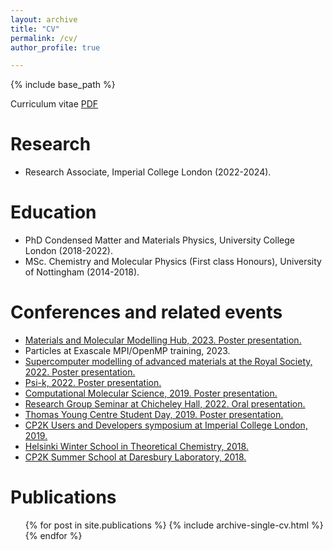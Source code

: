 ```yaml
---
layout: archive
title: "CV"
permalink: /cv/
author_profile: true

---
```


{% include base_path %}

Curriculum vitae [PDF](../files/CV.pdf)

Research
======
* Research Associate, Imperial College London (2022-2024).

Education
======
* PhD Condensed Matter and Materials Physics, University College London (2018-2022).
* MSc. Chemistry and Molecular Physics (First class Honours), University of Nottingham (2014-2018).

Conferences and related events
======
* [Materials and Molecular Modelling Hub, 2023. Poster presentation.](https://mmmhub.ac.uk/mmm-hub-conference-user-meeting-2023/)
* Particles at Exascale MPI/OpenMP training, 2023.
* [Supercomputer modelling of advanced materials at the Royal Society, 2022. Poster presentation.](https://royalsociety.org/science-events-and-lectures/2022/06/supercomputer-modelling/)
* [Psi-k, 2022. Poster presentation.](https://www.psik2022.net/home)
* [Computational Molecular Science, 2019. Poster presentation.](https://warwick.ac.uk/fac/sci/chemistry/chemevents/events/cms2019/)
* [Research Group Seminar at Chicheley Hall, 2022. Oral presentation.](https://blumberger.net/wp-content/uploads/2022/03/program-Chicheley-Hall.pdf)
* [Thomas Young Centre Student Day, 2019. Poster presentation.](https://www.materials.qmul.ac.uk/news/3634/thomas-young-centre-tyc-student-day-2019)
* [CP2K Users and Developers symposium at Imperial College London, 2019.](https://www.ccp5.ac.uk/cp2kmeet2019)
* [Helsinki Winter School in Theoretical Chemistry, 2018.](http://www.chem.helsinki.fi/ws2018.html)
* [CP2K Summer School at Daresbury Laboratory, 2018.](https://www.cp2k.org/events:2018_summer_school:index)

Publications
======
  <ul>{% for post in site.publications %}
    {% include archive-single-cv.html %}
  {% endfor %}</ul>
  

